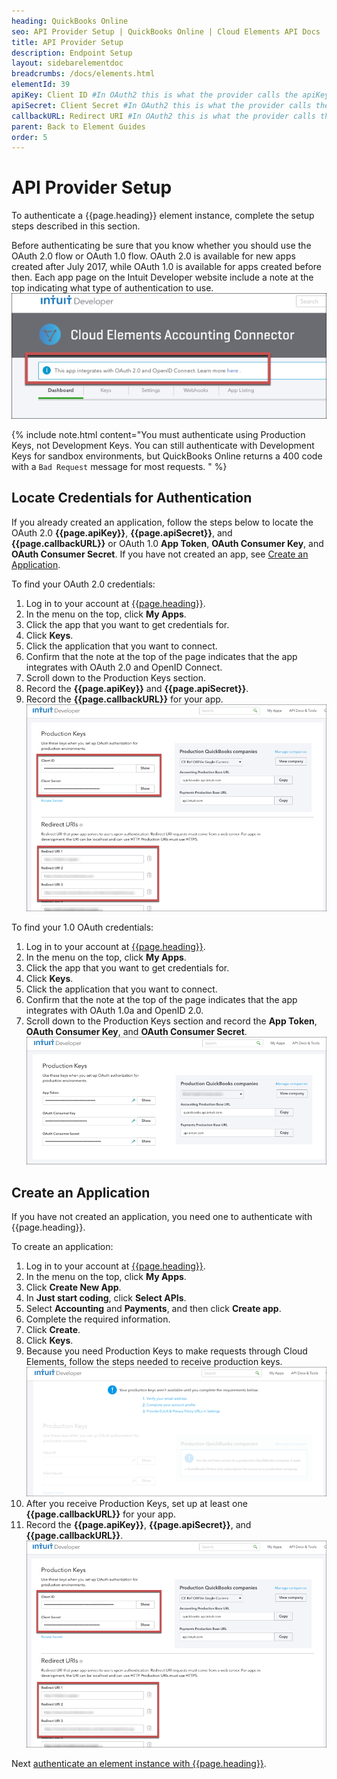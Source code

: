 ```yaml
---
heading: QuickBooks Online
seo: API Provider Setup | QuickBooks Online | Cloud Elements API Docs
title: API Provider Setup
description: Endpoint Setup
layout: sidebarelementdoc
breadcrumbs: /docs/elements.html
elementId: 39
apiKey: Client ID #In OAuth2 this is what the provider calls the apiKey, like Client ID, Consumer Key, API Key, or just Key
apiSecret: Client Secret #In OAuth2 this is what the provider calls the apiSecret, like Client Secret, Consumer Secret, API Secret, or just Secret
callbackURL: Redirect URI #In OAuth2 this is what the provider calls the callbackURL, like Redirect URL, App URL, or just Callback URL
parent: Back to Element Guides
order: 5
---
```


# API Provider Setup

To authenticate a {{page.heading}} element instance, complete the setup steps described in this section.

Before authenticating be sure that you know whether you should use the OAuth 2.0 flow or OAuth 1.0 flow. OAuth 2.0 is available for new apps created after July 2017, while OAuth 1.0 is available for apps created before then. Each app page on the Intuit Developer website include a note at the top indicating what type of authentication to use.
![](img/auth-note.png)

{% include note.html content="You must authenticate using Production Keys, not Development Keys. You can still authenticate with Development Keys for sandbox environments, but QuickBooks Online returns a 400 code with a <code>Bad Request</code> message for most requests.   " %}

## Locate Credentials for Authentication

If you already created an application, follow the steps below to locate the OAuth 2.0 **{{page.apiKey}}**, **{{page.apiSecret}}**, and **{{page.callbackURL}}** or OAuth 1.0 **App Token**, **OAuth Consumer Key**, and **OAuth Consumer Secret**. If you have not created an app, see [Create an Application](#create-an-application).

To find your OAuth 2.0 credentials:

1. Log in to your account at [{{page.heading}}](https://developer.intuit.com/us).
2. In the menu on the top, click **My Apps**.
3. Click the app that you want to get credentials for.
3. Click **Keys**.
2. Click the application that you want to connect.
3. Confirm that the note at the top of the page indicates that the app integrates with OAuth 2.0 and OpenID Connect.
3. Scroll down to the Production Keys section.
3. Record the **{{page.apiKey}}** and **{{page.apiSecret}}**.
3. Record the **{{page.callbackURL}}** for your app.
![Key secret and URL](img/oauth2-creds.png)

To find your 1.0 OAuth credentials:

1. Log in to your account at [{{page.heading}}](https://developer.intuit.com/us).
2. In the menu on the top, click **My Apps**.
3. Click the app that you want to get credentials for.
3. Click **Keys**.
2. Click the application that you want to connect.
3. Confirm that the note at the top of the page indicates that the app integrates with OAuth 1.0a and OpenID 2.0.
3. Scroll down to the Production Keys section and record the **App Token**, **OAuth Consumer Key**, and **OAuth Consumer Secret**.
![Key secret and URL](img/oauth1-creds.png)


## Create an Application

If you have not created an application, you need one to authenticate with {{page.heading}}.

To create an application:

1. Log in to your account at [{{page.heading}}](https://developer.intuit.com/us).
2. In the menu on the top, click **My Apps**.
2. Click **Create New App**.
3. In **Just start coding**, click **Select APIs**.
4. Select **Accounting** and **Payments**, and then click **Create app**.
3. Complete the required information.
4. Click **Create**.
2. Click **Keys**.
3. Because you need Production Keys to make requests through Cloud Elements, follow the steps needed to receive production keys.
![Production Keys](img/prod-keys.png)
4. After you receive Production Keys, set up at least one **{{page.callbackURL}}** for your app.
3. Record the **{{page.apiKey}}**, **{{page.apiSecret}}**, and **{{page.callbackURL}}**.
![Key secret and URL](img/oauth2-creds.png)

Next [authenticate an element instance with {{page.heading}}](authenticate.html).
